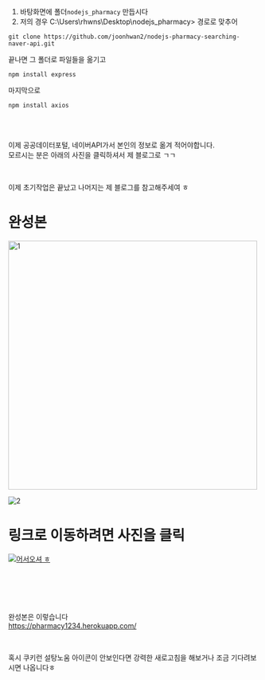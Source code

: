 1. 바탕화면에 폴더`nodejs_pharmacy` 만듭시다
2. 저의 경우 C:\Users\rhwns\Desktop\nodejs_pharmacy> 경로로 맞추어
```console
git clone https://github.com/joonhwan2/nodejs-pharmacy-searching-naver-api.git
```
끝나면 그 폴더로 파일들을 옮기고
```console
npm install express
```

마지막으로
```console
npm install axios
```

<br>
<br>

이제 공공데이터포털, 네이버API가서 본인의 정보로 옮겨 적어야합니다.\
모르시는 분은 아래의 사진을 클릭하셔서 제 블로그로 ㄱㄱ

<br>

이제 초기작업은 끝났고 나머지는 제 블로그를 참고해주세여 ㅎ
<br>
# 완성본<br>
<img width="500" alt="1" src="https://github.com/joonk2/nodejs-pharmacy-searching-naver-api-master/assets/153247950/feb705df-6646-4199-8f00-aeb6d8ce5dc2">
<br>

![2](https://github.com/joonk2/nodejs-pharmacy-searching-naver-api-master/assets/153247950/6c90da2e-ad72-4d3f-8594-af36de5a7825)

# 링크로 이동하려면 사진을 클릭

[![어서오셔 ㅎ](https://encrypted-tbn0.gstatic.com/images?q=tbn:ANd9GcQk-zPB4TCuWRNJVIF0aWgniDPNJgUTdXmILg&usqp=CAU)](https://joonhwan2.github.io/)


<br>
<br>
<br>
<br>

완성본은 이렇습니다\
https://pharmacy1234.herokuapp.com/

<br>

혹시 쿠키런 설탕노움 아이콘이 안보인다면 강력한 새로고침을 해보거나 조금 기다려보시면 나옵니다ㅎ
